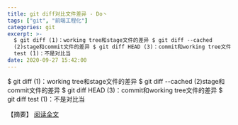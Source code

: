```yaml
---
title: git diff对比文件差异 - Do丶
tags: ["git", "前端工程化"]
categories: git
excerpt: >-
  $ git diff (1)：working tree和stage文件的差异 $ git diff --cached
  (2)stage和commit文件的差异 $ git diff HEAD (3)：commit和working tree文件的差异 $ git diff
  test (1)：不是对比当
date: 2020-09-27 15:42:00
---
```


$ git diff (1)：working tree和stage文件的差异 $ git diff --cached (2)stage和commit文件的差异 $ git diff HEAD (3)：commit和working tree文件的差异 $ git diff test (1)：不是对比当
<!-- more -->
【摘要】 [阅读全文](http://www.cnblogs.com/Leo-Do/p/13739926.html)